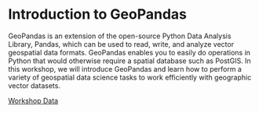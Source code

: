 # Introduction to GeoPandas


GeoPandas is an extension of the open-source Python Data Analysis Library, Pandas, which can be used to read, write, and analyze vector geospatial data formats. GeoPandas enables you to easily do operations in Python that would otherwise require a spatial database such as PostGIS. In this workshop, we will introduce GeoPandas and learn how to perform a variety of geospatial data science tasks to work efficiently with geographic vector datasets.

[Workshop Data](https://drive.google.com/file/d/11QN42E6qGo5OCCf46LbFBPrcQcA1jpOr/view?usp=sharing)
